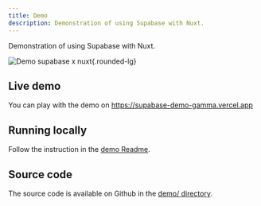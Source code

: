 ```yaml
---
title: Demo
description: Demonstration of using Supabase with Nuxt.
---
```


Demonstration of using Supabase with Nuxt.

![Demo supabase x nuxt](/demo.png){.rounded-lg}

## Live demo

You can play with the demo on <https://supabase-demo-gamma.vercel.app>

## Running locally

Follow the instruction in the [demo Readme](https://github.com/nuxt-community/supabase-module/tree/main/getting-started/demo).

## Source code

The source code is available on Github in the [demo/ directory](https://github.com/nuxt-community/supabase-module/tree/main/getting-started/demo).
